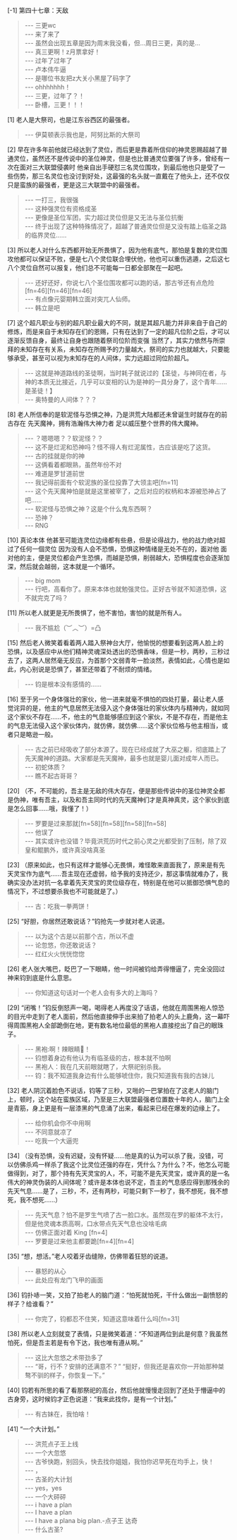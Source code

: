 
[-1] 第四十七章：天敌
>--- 三更wc<br>
>--- 来了来了<br>
>--- 虽然会出现五章是因为周末我没看，但…周日三更，真的是…<br>
>--- 真三更啊！z月票拿好！<br>
>--- 过年了过年了<br>
>--- 卢本伟牛逼<br>
>--- 是哪位书友把z大关小黑屋了码字了<br>
>--- ohhhhhhh！<br>
>--- 三更，过年了？！<br>
>--- 卧槽，三更！！！<br>

[1] 老人是大祭司，也是江东谷西区的最强者。
>--- 伊莫顿表示我也是，阿努比斯的大祭司<br>

[2] 早在许多年前他就已经达到了灵位，而后更是靠着所信仰的神灵恩赐超越了普通灵位，虽然还不是传说中的圣位神灵，但是也比普通灵位要强了许多，曾经有一次在面对三大联盟侵袭时 他亲自出手硬怼三名灵位围攻，到最后他也只是受了一些伤势，那三名灵位也没讨到好处，这最强的名头就一直戴在了他头上，还不仅仅只是蛮族的最强者，更是这三大联盟中的最强者。
>--- 一打三，我很强<br>
>--- 这种强灵位有资格成圣<br>
>--- 更像是圣位军团，实力超过灵位但是又无法与圣位抗衡<br>
>--- 终于出现了这种特殊情况了，超越了普通灵位但是又没有踏上临圣之路的临界灵位……<br>

[3] 所以老人对什么东西都开始无所畏惧了，因为他有底气，那怕是复数的灵位围攻他都可以保证不败，便是七八个灵位联合埋伏他，他也可以重伤逃遁，之后这七八个灵位自然可以报复，他们总不可能每一日都全部聚在一起吧。
>--- 还好还好，你说七八个圣位围攻都可以跑的话，那古爷还有点危险[fn=46][fn=46][fn=46]<br>
>--- 有点像元婴期韩立面对突兀人仙师。<br>
>--- 韩立是吧<br>

[7] 这个超凡职业与别的超凡职业最大的不同，就是其超凡能力并非来自于自己的修炼，而是来自于未知存在们的恩赐，只有在达到了一定的超凡位阶之后，才可以逐渐反馈自身，最终让自身也跟随着祭司位阶而变强 当然了，其实力依然与所崇拜的未知存在有关系，未知存在所赐予的力量越大，祭司的实力也就越大，只要能够承受，甚至可以视为未知存在的人间体，实力远超过同位阶超凡。
>--- 这就是神道路线的圣徒啊，当时耗子就说过的【圣徒，与神同在者，与神的本质无比接近，几乎可以变相的认为是神的一具分身了，这个青年……是圣徒！】<br>
>--- 奥特曼的人间体？？？<br>

[8] 老人所信奉的是软泥怪与恐惧之神，乃是洪荒大陆都还未曾诞生时就存在的前古存在 先天魔神，拥有浩瀚伟大神力者 足以威压整个世界的伟大魔神。
>--- ？嗯嗯嗯？？软泥怪？？<br>
>--- 这不是烂泥和恐神吗？怪不得人有烂泥属性，古应该是吃了这货。<br>
>--- 古的挂就是你的神<br>
>--- 这俩看着都眼熟，虽然年份不对<br>
>--- 难道是罗甘道前世<br>
>--- 我记得前面有个软泥族的圣位投靠了大领主吧[fn=11]<br>
>--- 这个先天魔神怕是就是这里被宰了，之后对应的权柄和本源被恐神占了吧……<br>
>--- 软泥怪与恐惧之神？这是个什么鬼东西啊？<br>
>--- 恐神？<br>
>--- RNG<br>

[10] 真论本体 他甚至可能连灵位边缘都有些悬，但是论得战力，他的战力绝对超过了任何一個灵位 因为没有人会不恐惧，恐惧这种情绪是无处不在的，面对他 面对他的主，便是灵位都会产生恐惧，而越是恐惧，削弱越大，恐惧程度也会逐渐加深，然后就会越弱，这本就是一个循环。
>--- big mom<br>
>--- 行吧，高看你了。原来本体也就勉强灵位。正好古爷就不知道恐惧，这不就完克了吗？<br>

[11] 所以老人就更是无所畏惧了，他不害怕，害怕的就是所有人。
>--- 我不尴尬（︶︿︶）=凸<br>

[15] 然后老人微笑着看着两人踏入祭神台大厅，他愉悦的想要看到这两人脸上的恐惧，以及感应中从他们精神灵魂深处透出的恐惧香味，但是一秒，两秒，三秒过去了，这两人居然毫无反应，为首那个文弱青年一脸淡然，表情如此，心情也是如此，内心别说是恐惧了，甚至还带着了不耐烦的情绪。
>--- 钧是根本没有感情的……<br>

[16] 至于另一个身体强壮的家伙，他一进来就毫不惧怕的四处打量，最让老人感觉诧异的是，他主的气息居然无法侵入这个身体强壮的家伙体内与精神内，就如同这个家伙不存在……不，他主的气息能够感应到这个家伙，不是不存在，而是他主的气息无法侵入这个家伙体内，就仿佛，就仿佛……这个家伙位格与他主相当，或者只是略逊一般。
>--- 古之前已经吸收了部分本源了。现在已经成就了大巫之躯，彻底踏上了先天魔神的道路。大家都是先天魔神，最多也就是婴儿面对成年人而已。<br>
>--- 初蛇体质？<br>
>--- 瞧不起古哥哥？<br>

[20] （不，不可能的，吾主是无敌的伟大存在，便是那些传说中的圣位神灵全都是伪神，唯有吾主，以及和吾主同时代的先天魔神们才是真神真灵，这个家伙到底是怎么回事……哦，我懂了！）
>--- 罗要是过来那就[fn=58][fn=58][fn=58][fn=58]<br>
>--- 他误了<br>
>--- 其实或许也没错？毕竟洪荒历时代之前心灵之光都受到了压制，除了双皇和鲲鹏外，或许真没啥真圣<br>

[23] （原来如此，也只有这样才能够心无畏惧，难怪敢来直面我了，原来是有先天灵宝作为底气……吾主现在还虚弱，给予我的支持还少，那这事情就难办了，我确实没办法对抗一名拿着先天灵宝的灵位级存在，特别是在他可以抵御恐惧气息的情况下，不过想要杀我也不可能就是了。）
>--- 古：吃我一拳两饼！<br>

[25] “好胆，你居然还敢说话？”钧抢先一步就对老人说道。
>--- 以为这个古是以前那个古，所以不虚<br>
>--- 论忽悠，你还敢说话？<br>
>--- 红红火火恍恍惚惚<br>

[26] 老人张大嘴巴，眨巴了一下眼睛，他一时间被钧给弄得懵逼了，完全没回过神来钧到底是什么意思。
>--- 你知道这句话对一个老人会有多大的上海吗？<br>

[29] “闭嘴！”钧反倒怒声一喝，喝得老人再度没了话语，他就在周围黑袍人惊恐的目光中走到了老人面前，然后他直接伸手出来拍了拍老人的头上鹿角，这一幕吓得周围黑袍人全部跪倒在地，更有数名地位最低的黑袍人直接挖出了自己的眼珠子。
>--- 黑袍:啊！辣眼睛🙈！<br>
>--- 钧想着身边有他认为有临圣级的古，根本就不怕啊<br>
>--- 黑袍人：我在几天前眼就瞎了，大祭祀别杀我。<br>
>--- 钧：我不知道我身边有什么能够唬住你，我只知道我有我的古妹儿<br>

[32] 老人阴沉着脸色不说话，钧等了三秒，又啪的一巴掌拍在了这老人的脑门上，顿时，这个站在蛮族区域，乃至是三大联盟最强者位置数十年的人，脑门上全是青筋，身上更是有一层漆黑的气息涌了出来，看起来已经在爆发的边缘上了。
>--- 给你机会你不中用啊<br>
>--- 不同意就凉了<br>
>--- 吃我一个大逼兜<br>

[34] （没有恐惧，没有迟疑，没有怀疑……他是真的认为可以杀了我，没错，可以仿佛杀鸡一样杀了我这个比灵位还强的存在，凭什么？为什么？不，他怎么可能做得到，对了，那个持有先天灵宝的人，不，可能不是先天灵宝，或许真的是一名伟大的神灵伪装的人间体呢？或许是本体也说不定，吾主的气息感应得到那残余的先天气息……是了，三秒，不，还有两秒，可能只剩下一秒了，我不想死，我不想死，我不想死……）
>--- 先天气息？怕不是罗生气喷了古一脸口水。虽然现在罗的躯体不太行，但是他灵魂本质高啊，口水带点先天气息也没啥毛病<br>
>--- 仿佛正面对着 King [fn=4]<br>
>--- 罗要是过来他主都要跪[fn=4][fn=4]<br>

[35] “想，想活。”老人咬着牙齿缝隙，仿佛带着狂怒的说道。
>--- 暴怒的从心<br>
>--- 此处应有龙门飞甲的画面<br>

[36] 钧扑哧一笑，又拍了拍老人的脑门道：“怕死就怕死，干什么做出一副愤怒的样子？给谁看？”
>--- 你完了，钧都忍不住笑，知道这意味着什么吗[fn=31]<br>

[38] 所以老人立刻就变了表情，只是微笑着道：“不知道两位到此是何意？我虽然怕死，但是吾主若是有令下达，我也唯有遵从啊。”
>--- 这比大忽悠之术带劲多了<br>
>--- “哥，行不？安排的还满意不？”
“挺好，但我还是喜欢你一开始那种桀骜不驯的样子，你恢复一下。”<br>

[40] 钧若有所思的看了看那祭祀的高台，然后他就慢慢走回到了还处于懵逼中的古身旁，这时候钧才正色说道：“我来此找你，是有一个计划。”
>--- 有古妹在，我怕啥！<br>

[41] “一个大计划。”
>--- 洪荒点子王上线<br>
>--- 一个大忽悠<br>
>--- 古爷快跑，别回头，快去找你姐姐，我怕你迟早死在均手上，快！<br>
>--- ，<br>
>--- 古圣的大计划<br>
>--- yes，yes<br>
>--- 一个大砰砰<br>
>--- i have a plan<br>
>--- I have a plan<br>
>--- I have a plana big plan.-点子王 达奇<br>
>--- 什么古圣?<br>
